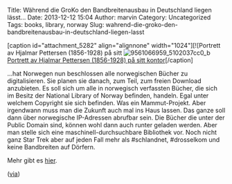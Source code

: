 Title: Während die GroKo den Bandbreitenausbau in Deutschland liegen lässt...
Date: 2013-12-12 15:04
Author: marvin
Category: Uncategorized
Tags: books, library, norway
Slug: wahrend-die-groko-den-bandbreitenausbau-in-deutschland-liegen-lasst

[caption id="attachment\_5282" align="alignnone"
width="1024"][![Portrett av Hjalmar Pettersen (1856-1928) på sitt
![9561066959_5102037cc0_b]({filename}/images/9561066959_5102037cc0_b.jpg)
[Portrett av Hjalmar Pettersen (1856-1928) på sitt
kontor](https://secure.flickr.com/photos/48220291@N04/9561066959/in/photolist-fySY74-8ucWoF-8ucXBn-8ug2cY-fySW7X-fz8eju-dSvozf-bUxaB1-aHXrbx-bT3SW4-dtfj6g-fxBDFy-dWVmff-dWPFJt-edJofH-fW8DN1-bBBcpx-fWbNwL-fW8Jdm-fWbLpw-fWbRbd-fWbCmq-fW8Qro-fW9heL-fWbSvY-fWbEsR-fW9854-fW9gYL-fW9iu3-fW93JS-fW8Nnf-fWbS6E-fWbXHF-fWbHsu-fW8Bjc-fW96Q8-fWcapM-fWbPRS-fW9s5X-fW8D8H-fW93c6-fW8Ess-fWbJ97-fWbGMm-fW9bWb-fW9cHw-fWcfsx-fWbzp4-fW98wK-fW8DRq-fWc28M)[/caption]

...hat Norwegen nun beschlossen alle norwegischen Bücher zu
digitalisieren. Sie planen sie danach, zum Teil, zum freien Download
anzubieten. Es soll sich um alle in norwegisch verfassten Bücher, die
sich im Besitz der National Library of Norway befinden, handeln. Egal
unter welchem Copyright sie sich befinden. Was ein Mammut-Projekt. Aber
irgendwann muss man die Zukunft auch mal ins Haus lassen. Das ganze soll
dann über norwegische IP-Adressen abrufbar sein. Die Bücher die unter
der Public Domain sind, können wohl dann auch runter geladen werden.
Aber man stelle sich eine maschinell-durchsuchbare Bibliothek vor. Noch
nicht ganz Star Trek aber auf jeden Fall mehr als \#schlandnet,
\#drosselkom und keine Bandbreiten auf Dörfern.

Mehr gibt es
[hier](http://www.theatlantic.com/technology/archive/2013/12/norway-decided-to-digitize-all-the-norwegian-books/282008/).

([via](http://www.crackajack.de/2013/12/12/norway-digitizes-norwegian-books-all-of-them))

